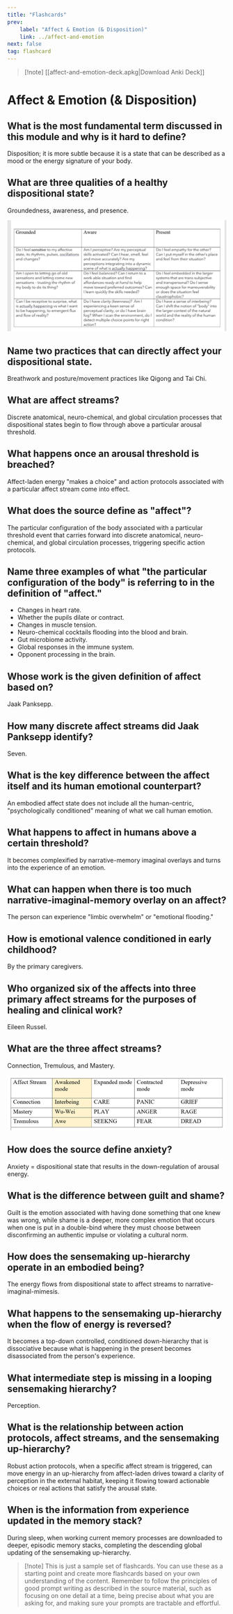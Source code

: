 ```yaml
---
title: "Flashcards"
prev:
    label: "Affect & Emotion (& Disposition)"
    link: ../affect-and-emotion
next: false
tag: flashcard
---
```



> [!note] [[affect-and-emotion-deck.apkg|Download Anki Deck]]

# Affect & Emotion (& Disposition)

## What is the most fundamental term discussed in this module and why is it hard to define?
Disposition; it is more subtle because it is a state that can be described as a mood or the energy signature of your body.

## What are three qualities of a healthy dispositional state?
Groundedness, awareness, and presence.

![GAP](gap.jpg)

## Name two practices that can directly affect your dispositional state.
Breathwork and posture/movement practices like Qigong and Tai Chi.

## What are affect streams?
Discrete anatomical, neuro-chemical, and global circulation processes that dispositional states begin to flow through above a particular arousal threshold.

## What happens once an arousal threshold is breached?
Affect-laden energy "makes a choice" and action protocols associated with a particular affect stream come into effect.

## What does the source define as "affect"?
The particular configuration of the body associated with a particular threshold event that carries forward into discrete anatomical, neuro-chemical, and global circulation processes, triggering specific action protocols.

## Name three examples of what "the particular configuration of the body" is referring to in the definition of "affect."

- Changes in heart rate.
- Whether the pupils dilate or contract.
- Changes in muscle tension.
- Neuro-chemical cocktails flooding into the blood and brain.
- Gut microbiome activity.
- Global responses in the immune system.
- Opponent processing in the brain.

## Whose work is the given definition of affect based on?
Jaak Panksepp.

## How many discrete affect streams did Jaak Panksepp identify?
Seven.

## What is the key difference between the affect itself and its human emotional counterpart?
An embodied affect state does not include all the human-centric, "psychologically conditioned" meaning of what we call human emotion.

## What happens to affect in humans above a certain threshold?
It becomes complexified by narrative-memory imaginal overlays and turns into the experience of an emotion.

## What can happen when there is too much narrative-imaginal-memory overlay on an affect?
The person can experience "limbic overwhelm" or "emotional flooding."

## How is emotional valence conditioned in early childhood?
By the primary caregivers.

## Who organized six of the affects into three primary affect streams for the purposes of healing and clinical work?
Eileen Russel.

## What are the three affect streams?
Connection, Tremulous, and Mastery.

![Affect Streams Full](affect-streams-full.jpg)

## How does the source define anxiety?
Anxiety = dispositional state that results in the down-regulation of arousal energy.

## What is the difference between guilt and shame?
Guilt is the emotion associated with having done something that one knew was wrong, while shame is a deeper, more complex emotion that occurs when one is put in a double-bind where they must choose between disconfirming an authentic impulse or violating a cultural norm.

## How does the sensemaking up-hierarchy operate in an embodied being?
The energy flows from dispositional state to affect streams to narrative-imaginal-mimesis.

## What happens to the sensemaking up-hierarchy when the flow of energy is reversed?
It becomes a top-down controlled, conditioned down-hierarchy that is dissociative because what is happening in the present becomes disassociated from the person's experience.

## What intermediate step is missing in a looping sensemaking hierarchy?
Perception.

## What is the relationship between action protocols, affect streams, and the sensemaking up-hierarchy?
Robust action protocols, when a specific affect stream is triggered, can move energy in an up-hierarchy from affect-laden drives toward a clarity of perception in the external habitat, keeping it flowing toward actionable choices or real actions that satisfy the arousal state.

## When is the information from experience updated in the memory stack?
During sleep, when working current memory processes are downloaded to deeper, episodic memory stacks, completing the descending global updating of the sensemaking up-hierarchy.

> [!note] This is just a sample set of flashcards. You can use these as a starting point and create more flashcards based on your own understanding of the content. Remember to follow the principles of good prompt writing as described in the source material, such as focusing on one detail at a time, being precise about what you are asking for, and making sure your prompts are tractable and effortful.
